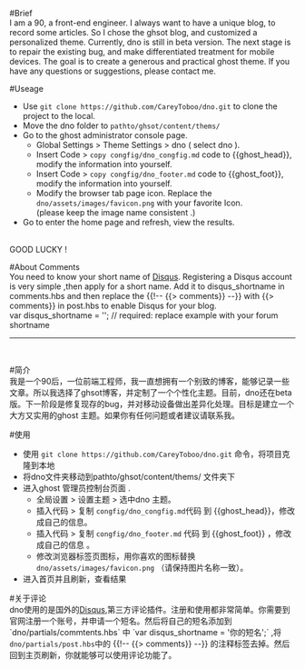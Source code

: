 #Brief
</br>
I am a 90, a front-end engineer. I always want to have a unique blog, to record some articles. So I chose the ghsot blog, and customized a personalized theme. Currently, dno is still in beta version. The next stage is to repair the existing bug, and make differentiated treatment for mobile devices. The goal is to create a generous and practical ghost theme. If you have any questions or suggestions, please contact me.

#Useage
</br>
* Use `git clone https://github.com/CareyToboo/dno.git`  to clone the project to the local.</br>
* Move the dno folder to `pathto/ghsot/content/thems/`</br>
* Go to the ghost administrator console page.</br>
  * Global Settings > Theme Settings >  dno ( select dno ).</br>
  * Insert Code > `copy congfig/dno_congfig.md` code to {{ghost_head}}, modify the information into yourself.</br>
  * Insert Code > `copy congfig/dno_footer.md` code to {{ghost_foot}}, modify the information into yourself.</br>
  * Modify the browser tab page icon. Replace the `dno/assets/images/favicon.png` with your favorite Icon.</br> (please keep the image name consistent .)
* Go to enter the home page and refresh, view the results.</br>
</br>
GOOD LUCKY !

#About Comments
</br>
You need to know your short name of [Disqus](https://disqus.com/,'Disqus'). Registering a Disqus account is very simple ,then apply for a short name.   Add it to disqus_shortname in comments.hbs and then replace the {{!-- {{> comments}} --}} with {{> comments}} in post.hbs to enable Disqus for your blog.
</br>
var disqus_shortname = ''; // required: replace example with your forum shortname
</br>
<hr>
</br>

#简介 
</br>
我是一个90后，一位前端工程师，我一直想拥有一个别致的博客，能够记录一些文章。所以我选择了ghsot博客，并定制了一个个性化主题。目前，dno还在beta版。下一阶段是修复现存的bug，并对移动设备做出差异化处理。目标是建立一个大方又实用的ghost 主题。如果你有任何问题或者建议请联系我。

#使用
</br>
* 使用 `git clone https://github.com/CareyToboo/dno.git` 命令，将项目克隆到本地
* 将dno文件夹移动到pathto/ghsot/content/thems/ 文件夹下
* 进入ghost 管理员控制台页面 . 
  * 全局设置 > 设置主题 > 选中dno 主题。
  * 插入代码 > 复制 `congfig/dno_congfig.md`代码 到 {{ghost_head}}，修改成自己的信息。
  * 插入代码 > 复制 `congfig/dno_footer.md` 代码 到 {{ghost_foot}} ，修改成自己的信息 。
  * 修改浏览器标签页图标，用你喜欢的图标替换 `dno/assets/images/favicon.png` （请保持图片名称一致）。
* 进入首页并且刷新，查看结果</br>

#关于评论
</br>
dno使用的是国外的[Disqus](https://disqus.com/,'Disqus'),第三方评论插件。注册和使用都非常简单。你需要到官网注册一个账号，并申请一个短名。然后将自己的短名添加到`dno/partials/commtents.hbs` 中 `var disqus_shortname = '你的短名';` ,将`dno/partials/post.hbs`中的 {{!-- {{> comments}} --}} 的注释标签去掉。然后回到主页刷新，你就能够可以使用评论功能了。



